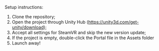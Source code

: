 Setup instructions: 
1. Clone the repository;
2. Open the project through Unity Hub (https://unity3d.com/get-unity/download);
3. Accept all settings for SteamVR and skip the new version update;
4. If the project is empty, double-click the Portal file in the Assets folder
5. Launch away!
